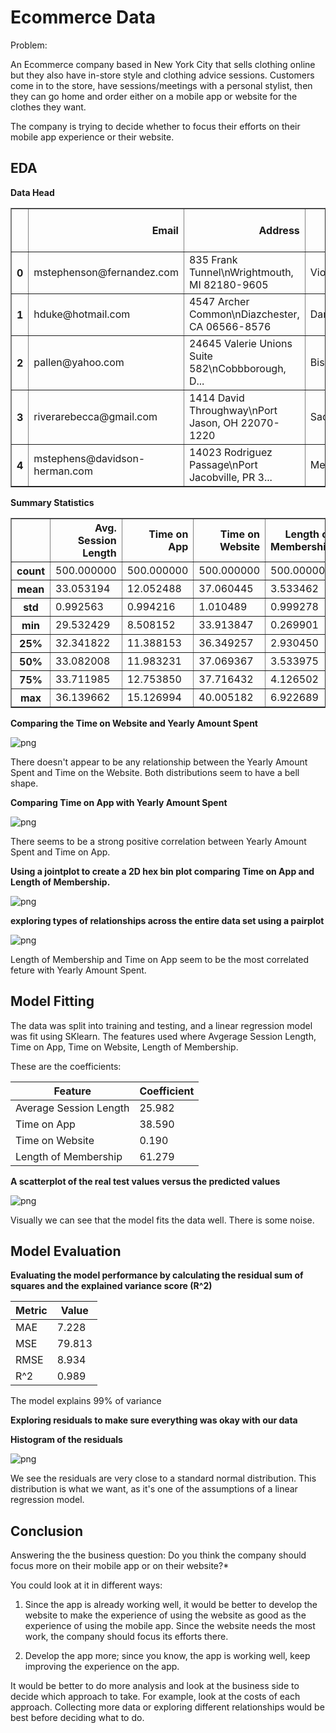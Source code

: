 # Ecommerce Data

Problem:

An Ecommerce company based in New York City that sells clothing online but they also have in-store style and clothing advice sessions. Customers come in to the store, have sessions/meetings with a personal stylist, then they can go home and order either on a mobile app or website for the clothes they want.

The company is trying to decide whether to focus their efforts on their mobile app experience or their website.

## EDA

**Data Head**

<table border="1" class="dataframe">
  <thead>
    <tr style="text-align: right;">
      <th></th>
      <th>Email</th>
      <th>Address</th>
      <th>Avatar</th>
      <th>Avg. Session Length</th>
      <th>Time on App</th>
      <th>Time on Website</th>
      <th>Length of Membership</th>
      <th>Yearly Amount Spent</th>
    </tr>
  </thead>
  <tbody>
    <tr>
      <th>0</th>
      <td>mstephenson@fernandez.com</td>
      <td>835 Frank Tunnel\nWrightmouth, MI 82180-9605</td>
      <td>Violet</td>
      <td>34.497268</td>
      <td>12.655651</td>
      <td>39.577668</td>
      <td>4.082621</td>
      <td>587.951054</td>
    </tr>
    <tr>
      <th>1</th>
      <td>hduke@hotmail.com</td>
      <td>4547 Archer Common\nDiazchester, CA 06566-8576</td>
      <td>DarkGreen</td>
      <td>31.926272</td>
      <td>11.109461</td>
      <td>37.268959</td>
      <td>2.664034</td>
      <td>392.204933</td>
    </tr>
    <tr>
      <th>2</th>
      <td>pallen@yahoo.com</td>
      <td>24645 Valerie Unions Suite 582\nCobbborough, D...</td>
      <td>Bisque</td>
      <td>33.000915</td>
      <td>11.330278</td>
      <td>37.110597</td>
      <td>4.104543</td>
      <td>487.547505</td>
    </tr>
    <tr>
      <th>3</th>
      <td>riverarebecca@gmail.com</td>
      <td>1414 David Throughway\nPort Jason, OH 22070-1220</td>
      <td>SaddleBrown</td>
      <td>34.305557</td>
      <td>13.717514</td>
      <td>36.721283</td>
      <td>3.120179</td>
      <td>581.852344</td>
    </tr>
    <tr>
      <th>4</th>
      <td>mstephens@davidson-herman.com</td>
      <td>14023 Rodriguez Passage\nPort Jacobville, PR 3...</td>
      <td>MediumAquaMarine</td>
      <td>33.330673</td>
      <td>12.795189</td>
      <td>37.536653</td>
      <td>4.446308</td>
      <td>599.406092</td>
    </tr>
  </tbody>
</table>


**Summary Statistics**

<table border="1" class="dataframe">
  <thead>
    <tr style="text-align: right;">
      <th></th>
      <th>Avg. Session Length</th>
      <th>Time on App</th>
      <th>Time on Website</th>
      <th>Length of Membership</th>
      <th>Yearly Amount Spent</th>
    </tr>
  </thead>
  <tbody>
    <tr>
      <th>count</th>
      <td>500.000000</td>
      <td>500.000000</td>
      <td>500.000000</td>
      <td>500.000000</td>
      <td>500.000000</td>
    </tr>
    <tr>
      <th>mean</th>
      <td>33.053194</td>
      <td>12.052488</td>
      <td>37.060445</td>
      <td>3.533462</td>
      <td>499.314038</td>
    </tr>
    <tr>
      <th>std</th>
      <td>0.992563</td>
      <td>0.994216</td>
      <td>1.010489</td>
      <td>0.999278</td>
      <td>79.314782</td>
    </tr>
    <tr>
      <th>min</th>
      <td>29.532429</td>
      <td>8.508152</td>
      <td>33.913847</td>
      <td>0.269901</td>
      <td>256.670582</td>
    </tr>
    <tr>
      <th>25%</th>
      <td>32.341822</td>
      <td>11.388153</td>
      <td>36.349257</td>
      <td>2.930450</td>
      <td>445.038277</td>
    </tr>
    <tr>
      <th>50%</th>
      <td>33.082008</td>
      <td>11.983231</td>
      <td>37.069367</td>
      <td>3.533975</td>
      <td>498.887875</td>
    </tr>
    <tr>
      <th>75%</th>
      <td>33.711985</td>
      <td>12.753850</td>
      <td>37.716432</td>
      <td>4.126502</td>
      <td>549.313828</td>
    </tr>
    <tr>
      <th>max</th>
      <td>36.139662</td>
      <td>15.126994</td>
      <td>40.005182</td>
      <td>6.922689</td>
      <td>765.518462</td>
    </tr>
  </tbody>
</table>


**Comparing the Time on Website and Yearly Amount Spent**

![png](output_10_1.png)

There doesn't appear to be any relationship between the Yearly Amount Spent and Time on the Website. Both distributions seem to have a bell shape.


**Comparing Time on App with Yearly Amount Spent**

![png](output_13_1.png)

There seems to be a strong positive correlation between Yearly Amount Spent and Time on App.

**Using a jointplot to create a 2D hex bin plot comparing Time on App and Length of Membership.**

![png](output_16_1.png)


**exploring types of relationships across the entire data set using a pairplot**

![png](output_18_1.png)

Length of Membership and Time on App seem to be the most correlated feture with Yearly Amount Spent.


## Model Fitting

The data was split into training and testing, and a linear regression model was fit using SKlearn. The features used where Avgerage Session Length, Time on App, Time on Website, Length of Membership.

These are the coefficients:

| Feature                | Coefficient |
|------------------------|-------------|
| Average Session Length | 25.982      |
| Time on App            | 38.590      |
| Time on Website        | 0.190       |
| Length of Membership   | 61.279      |


**A scatterplot of the real test values versus the predicted values**

![png](output_40_1.png)

Visually we can see that the model fits the data well. There is some noise.


## Model Evaluation 

**Evaluating the model performance by calculating the residual sum of squares and the explained variance score (R^2)**

| Metric | Value |
|--------|-------|
| MAE    | 7.228 |
| MSE    | 79.813 |
| RMSE   | 8.934 |
| R^2    | 0.989 |

The model explains 99% of variance

**Exploring residuals to make sure everything was okay with our data**

**Histogram of the residuals**

![png](output_48_1.png)

We see the residuals are very close to a standard normal distribution. This distribution is what we want, as it's one of the assumptions of a linear regression model.


## Conclusion

Answering the the business question: Do you think the company should focus more on their mobile app or on their website?*

You could look at it in different ways:

1. Since the app is already working well,  it would be better to develop the website to make the experience of using the website as good as the experience of using the mobile app. Since the website needs the most work, the company should focus its efforts there.


2. Develop the app more; since you know, the app is working well, keep improving the experience on the app. 

It would be better to do more analysis and look at the business side to decide which approach to take. For example, look at the costs of each approach. Collecting more data or exploring different relationships would be best before deciding what to do. 









